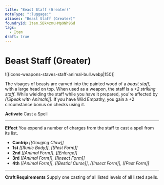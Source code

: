 ```yaml
---
title: "Beast Staff (Greater)"
noteType: ":luggage:"
aliases: "Beast Staff (Greater)"
foundryId: Item.5Bk4zmuHMp9Nh9Gd
tags:
  - Item
draft: true
---
```


# Beast Staff (Greater)
![[icons-weapons-staves-staff-animal-bull.webp|150]]

The visages of beasts are carved into the painted wood of a _beast staff_, with a large head on top. When used as a weapon, the staff is a _+2 striking staff_. While wielding the staff while you have it prepared, you're affected by _[[Speak with Animals]]_. If you have Wild Empathy, you gain a +2 circumstance bonus on checks using it.

**Activate** Cast a Spell

* * *

**Effect** You expend a number of charges from the staff to cast a spell from its list.

*   **Cantrip** _[[Gouging Claw]]_
*   **1st** _[[Runic Body]]_, _[[Pest Form]]_
*   **2nd** _[[Animal Form]]_, _[[Enlarge]]_
*   **3rd** _[[Animal Form]]_, _[[Insect Form]]_
*   **4th** _[[Animal Form]]_, _[[Bestial Curse]]_, _[[Insect Form]]_, _[[Pest Form]]_

* * *

**Craft Requirements** Supply one casting of all listed levels of all listed spells.
